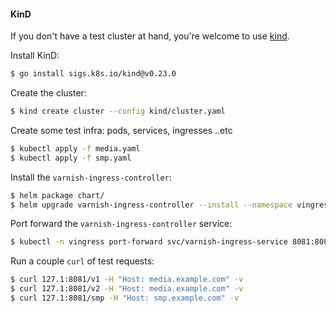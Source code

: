 #### KinD

If you don't have a test cluster at hand, you're welcome to use [kind](https://kind.sigs.k8s.io/).

Install KinD:

```sh
$ go install sigs.k8s.io/kind@v0.23.0 
```

Create the cluster:

```sh
$ kind create cluster --config kind/cluster.yaml 
```

Create some test infra: pods, services, ingresses ..etc

```sh
$ kubectl apply -f media.yaml
$ kubectl apply -f smp.yaml
```

Install the ``varnish-ingress-controller``:

```sh
$ helm package chart/
$ helm upgrade varnish-ingress-controller --install --namespace vingress --create-namespace ./varnish-ingress-controller-0.3.0.tgz -f chart/values.yaml
```

Port forward the ``varnish-ingress-controller`` service:

```sh
$ kubectl -n vingress port-forward svc/varnish-ingress-service 8081:8081
```


Run a couple ``curl`` of test requests:

```sh
$ curl 127.1:8081/v1 -H "Host: media.example.com" -v
$ curl 127.1:8081/v2 -H "Host: media.example.com" -v
$ curl 127.1:8081/smp -H "Host: smp.example.com" -v
```
